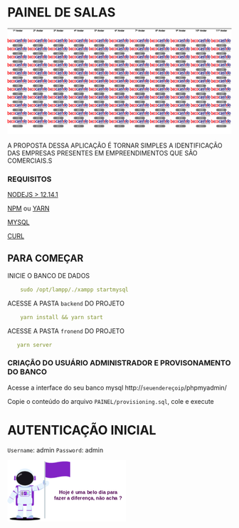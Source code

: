 # PAINEL DE SALAS


![](frontend/public/view.png)



A PROPOSTA DESSA APLICAÇÃO É TORNAR SIMPLES A IDENTIFICAÇÃO DAS EMPRESAS PRESENTES EM EMPREENDIMENTOS QUE SÃO COMERCIAIS.S 

### REQUISITOS 

[NODEJS > 12.14.1](https://nodejs.org/en/)

[NPM](https://www.npmjs.com/get-npm) ou [YARN](https://classic.yarnpkg.com/en/docs/install/#debian-stable)

[MYSQL](https://www.apachefriends.org/pt_br/download.html)

[CURL](https://curl.haxx.se/download.html)

## PARA COMEÇAR 

INICIE O BANCO DE DADOS 

```yml
    sudo /opt/lampp/./xampp startmysql 
```

ACESSE A PASTA `backend` DO PROJETO

```yml
    yarn install && yarn start 
```

ACESSE A PASTA `fronend` DO PROJETO

```yml
   yarn server
```


### CRIAÇÃO DO USUÁRIO ADMINISTRADOR E PROVISONAMENTO DO BANCO

Acesse a interface do seu banco mysql http://`seuendereçoip`/phpmyadmin/

Copie o conteúdo do arquivo `PAINEL/provisioning.sql`, cole e execute 

# AUTENTICAÇÃO INICIAL

`Username`: admin
`Password`: admin



![](frontend/public/logo.png)

